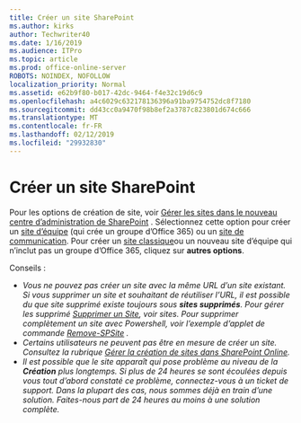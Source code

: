 ```yaml
---
title: Créer un site SharePoint
ms.author: kirks
author: Techwriter40
ms.date: 1/16/2019
ms.audience: ITPro
ms.topic: article
ms.prod: office-online-server
ROBOTS: NOINDEX, NOFOLLOW
localization_priority: Normal
ms.assetid: e62b9f80-b017-42dc-9464-f4e32c19d6c9
ms.openlocfilehash: a4c6029c632178136396a91ba9754752dc8f7180
ms.sourcegitcommit: dd43cc0a9470f98b8ef2a3787c823801d674c666
ms.translationtype: MT
ms.contentlocale: fr-FR
ms.lasthandoff: 02/12/2019
ms.locfileid: "29932830"
---
```

# <a name="create-a-sharepoint-site"></a>Créer un site SharePoint

Pour les options de création de site, voir [Gérer les sites dans le nouveau centre d’administration de SharePoint](https://docs.microsoft.com/sharepoint/manage-site-creation ) . Sélectionnez cette option pour créer un [site d’équipe](https://support.office.com/article/create-a-team-site-in-sharepoint-ef10c1e7-15f3-42a3-98aa-b5972711777d?ui=en-US&amp;rs=en-US&amp;ad=US) (qui crée un groupe d’Office 365) ou un [site de communication](https://support.office.com/article/7fb44b20-a72f-4d2c-9173-fc8f59ba50eb). Pour créer un [site classique](https://docs.microsoft.com/sharepoint/manage-sites-in-new-admin-center#create-a-site)ou un nouveau site d’équipe qui n’inclut pas un groupe d’Office 365, cliquez sur **autres options**. 
  
Conseils :
- *Vous ne pouvez pas créer un site avec la même URL d’un site existant. Si vous supprimer un site et souhaitant de réutiliser l’URL, il est possible du que site supprimé existe toujours sous **sites supprimés**. Pour gérer les supprimé [Supprimer un Site](https://docs.microsoft.com/sharepoint/manage-sites-in-new-admin-center#delete-a-site), voir sites. Pour supprimer complètement un site avec Powershell, voir l’exemple d’applet de commande [Remove-SPSite](https://docs.microsoft.com/sharepoint/manage-sites-in-new-admin-center#delete-a-site) .*
- *Certains utilisateurs ne peuvent pas être en mesure de créer un site. Consultez la rubrique [Gérer la création de sites dans SharePoint Online](https://docs.microsoft.com/sharepoint/manage-site-creation).*
- *Il est possible que le site apparaît qui pose problème au niveau de la **Création** plus longtemps. Si plus de 24 heures se sont écoulées depuis vous tout d’abord constaté ce problème, connectez-vous à un ticket de support. Dans la plupart des cas, nous sommes déjà en train d’une solution. Faites-nous part de 24 heures au moins à une solution complète.*

